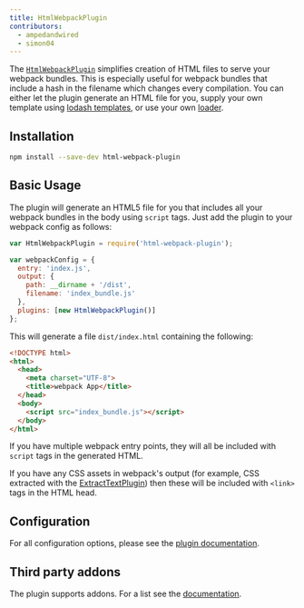 ```yaml
---
title: HtmlWebpackPlugin
contributors:
  - ampedandwired
  - simon04
---
```


The [`HtmlWebpackPlugin`](https://github.com/ampedandwired/html-webpack-plugin) simplifies creation of HTML files to serve your webpack bundles. This is especially useful for webpack bundles that include a hash in the filename which changes every compilation. You can either let the plugin generate an HTML file for you, supply your own template using [lodash templates](https://lodash.com/docs#template), or use your own [loader](/loaders).


## Installation

``` bash
npm install --save-dev html-webpack-plugin
```


## Basic Usage

The plugin will generate an HTML5 file for you that includes all your webpack
bundles in the body using `script` tags. Just add the plugin to your webpack
config as follows:

```javascript
var HtmlWebpackPlugin = require('html-webpack-plugin');

var webpackConfig = {
  entry: 'index.js',
  output: {
    path: __dirname + '/dist',
    filename: 'index_bundle.js'
  },
  plugins: [new HtmlWebpackPlugin()]
};
```

This will generate a file `dist/index.html` containing the following:

```html
<!DOCTYPE html>
<html>
  <head>
    <meta charset="UTF-8">
    <title>webpack App</title>
  </head>
  <body>
    <script src="index_bundle.js"></script>
  </body>
</html>
```

If you have multiple webpack entry points, they will all be included with `script`
tags in the generated HTML.

If you have any CSS assets in webpack's output (for example, CSS extracted
with the [ExtractTextPlugin](/plugins/extract-text-webpack-plugin))
then these will be included with `<link>` tags in the HTML head.


## Configuration

For all configuration options, please see the [plugin documentation](https://github.com/ampedandwired/html-webpack-plugin#configuration).


## Third party addons

The plugin supports addons. For a list see the [documentation](https://github.com/ampedandwired/html-webpack-plugin#third-party-addons).
